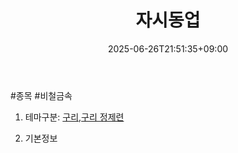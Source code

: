 ﻿---
title: "자시동업"
date: 2025-06-26T21:51:35+09:00
lastmod: 2025-06-26T21:51:35+09:00
type: docs
sidebar:
  open: true
weight: 4
---
<div style="display:none">
  <meta property="article:published_time" content="2025-06-26T12:51:35Z" />
  <meta property="article:modified_time" content="2025-06-26T12:51:35Z" />
</div>
#종목 #비철금속 

1. 테마구분: [구리](/industry-study/2산업원자재-산업1비철금속-비철금속-귀금속구리/),[구리 정제련](/industry-study/구리-정제련/)

2. 기본정보
